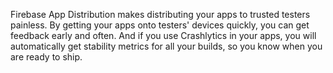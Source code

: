Firebase App Distribution makes distributing your apps to trusted testers painless.
By getting your apps onto testers' devices quickly, you can get feedback early and often.
And if you use Crashlytics in your apps, you will automatically get stability metrics for all your builds, so you know when you are ready to ship.